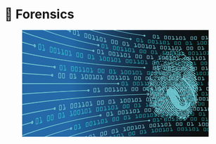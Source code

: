 # 🥟 Forensics

<figure><img src="../../../.gitbook/assets/image (10) (1) (1) (1) (1).png" alt=""><figcaption></figcaption></figure>
